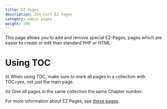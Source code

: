 ```yaml
---
title: EZ Pages
description: Zen Cart EZ Pages
category: admin_pages
weight: 100
---
```

This page allows you to add and remove special EZ-Pages, pages which are easier to create or edit than standard PHP or HTML.

# Using TOC
(i) When using TOC, make sure to mark all pages in a collection with TOC=yes, not just the main page.

(ii) Give all pages in the same collection the same Chapter number.


For more information about EZ Pages, see [these pages](/user/ezpages). 
